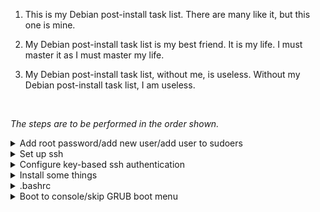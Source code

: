 1. This is my Debian post-install task list. There are many like it, but this one is mine.

2. My Debian post-install task list is my best friend. It is my life. I must master it as I must master my life.

3. My Debian post-install task list, without me, is useless. Without my Debian post-install task list, I am useless.

<br>

_The steps are to be performed in the order shown._
<br>

<details>
  <summary>Add root password/add new user/add user to sudoers</summary>

---

```
# Switch to root
su -

# Add (or change from default) root password:
passwd

# Create new user (changing {username} to desired username)
adduser {username}

# Exit root
exit

# Switch to the new user
su {username}

# Add user account to the sudo group (enter root password when prompted)
su - -c 'gpasswd -a '$USER' sudo'

# Test sudo by listing the contents of the /root directory
exit
su {username}
sudo ls -la /root
```

---

</details>

<details>
  <summary>Set up ssh</summary>

---

```
# Enable and start sshd at boot time
sudo systemctl enable ssh.service

# Confirm sshd is enabled at boot time
sudo systemctl is-enabled ssh.service

# Check server status
sudo service ssh status

# Start sshd
sudo systemctl start ssh.service

# Restart the server
sudo systemctl restart ssh.service

# Show ip address
ip a | grep "inet "﻿
```

---

</details>

<details>
  <summary>Configure key-based ssh authentication</summary>

---

```
# Generate keys on the local machine (skip if you already have a key pair):
ssh-keygen -t rsa

# Copy contents of public key to remote authorized_keys
# file (change {user} & {ip} as needed):
scp ~/.ssh/id_rsa.pub {user}@{ip}:

# Log into remote machine

# Create .ssh directory (if it doesn't already exist):
mkdir -p .ssh

# Copy public key to authorized_keys file (will be created if it doesn't exist):
cat ~/id_rsa.pub >> ~/.ssh/authorized_keys

# Clean up:
rm ~/id_rsa.pub
```

---

</details>

<details>
  <summary>Install some things</summary>

---

```
# Run each line separately
sudo apt update
sudo apt upgrade
sudo apt -y install curl openssh-server ii git figlet tldr neofetch deborphan aptitude htop
sudo apt install build-essential dkms linux-headers-$(uname -r)

# Install Oh My Bash
bash -c "$(curl -fsSL https://raw.githubusercontent.com/ohmybash/oh-my-bash/master/tools/install.sh)"

# Install Github CLI (run the following all at once)

type -p curl >/dev/null || (sudo apt update && sudo apt install curl -y)
curl -fsSL https://cli.github.com/packages/githubcli-archive-keyring.gpg | sudo dd of=/usr/share/keyrings/githubcli-archive-keyring.gpg \
&& sudo chmod go+r /usr/share/keyrings/githubcli-archive-keyring.gpg \
&& echo "deb [arch=$(dpkg --print-architecture) signed-by=/usr/share/keyrings/githubcli-archive-keyring.gpg] https://cli.github.com/packages stable main" | sudo tee /etc/apt/sources.list.d/github-cli.list > /dev/null \
&& sudo apt update \
&& sudo apt install gh -y
```

---

</details>

<details>
  <summary>.bashrc</summary>

 ---

Edit .bashrc:

`nano ~/.bashrc`

<br>
Change the theme to `Zork` then paste the following at the bottom of .bashrc:
<br><br>

```
alias update='sudo apt update && sudo apt -o Dpkg::Options::="--force-confdef" dist-upgrade -y && sudo apt autoremove -y && if sudo test -f /var/run/reboot-required; then read -p "A reboot is required to finish installing updates. Press [ENTER] to reboot now, or [CTRL+C] to cancel and reboot later." && sudo reboot; else echo "A reboot is not required. Exiting..."; fi'

# The text after "figlet" is displayed, so change it as desired...
echo "$(tput bold)$(tput setaf 3)"
figlet Debian!

neofetch
```


Reload .bashrc

`source ~/.bashrc`

---

</details>

<details>
  <summary>Boot to console/skip GRUB boot menu</summary>

---

```
# Change boot target to console mode
sudo systemctl set-default multi-user.target

# Skip boot options: Change GRUB_TIMEOUT=0
sudo nano /etc/default/grub

# Update grub
sudo update-grub

# Reboot the system
sudo reboot

```

---

</details>
